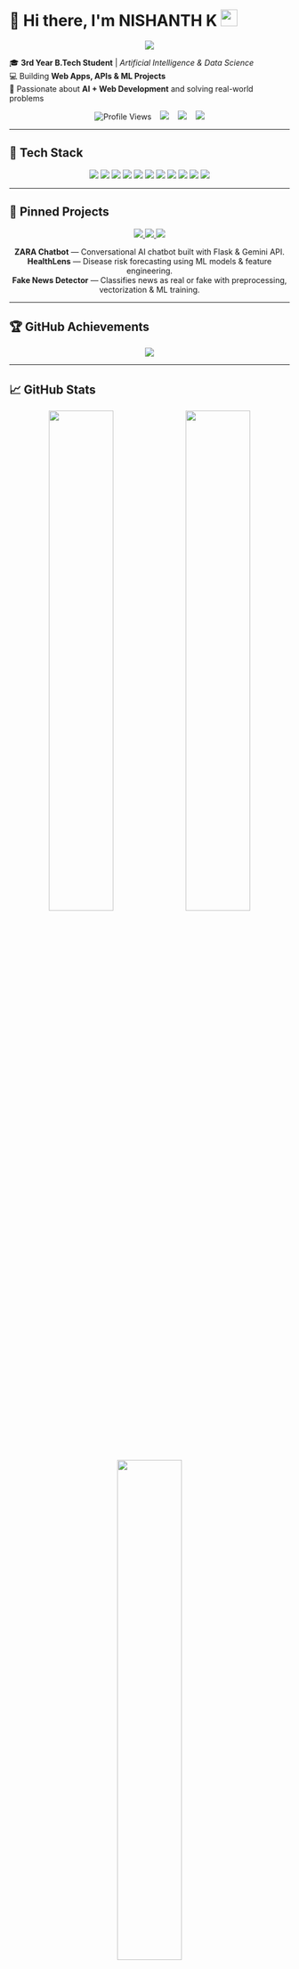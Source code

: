 # 👋 Hi there, I'm **NISHANTH K** <img src="https://raw.githubusercontent.com/MartinHeinz/MartinHeinz/master/wave.gif" width="30px">

<p align="center">
  <img src="https://readme-typing-svg.herokuapp.com?font=Fira+Code&size=25&duration=3000&pause=1000&color=F75C7E&center=true&vCenter=true&width=650&lines=AI+%26+Web+Development+Enthusiast;Backend+Developer;Full-Stack+Builder;Lifelong+Learner+%26+Innovator" />
</p>

🎓 **3rd Year B.Tech Student** | *Artificial Intelligence & Data Science*  
💻 Building **Web Apps, APIs & ML Projects**  
🚀 Passionate about **AI + Web Development** and solving real-world problems  

<p align="center">
  <img src="https://komarev.com/ghpvc/?username=NishanthKarthikeyan&label=Profile%20Views&color=blue&style=flat" alt="Profile Views" />
  &nbsp;&nbsp;
  <img src="https://img.shields.io/github/followers/NishanthKarthikeyan?label=Followers&style=social" />
  &nbsp;&nbsp;
  <img src="https://img.shields.io/github/stars/NishanthKarthikeyan?label=Stars&style=social" />
  &nbsp;&nbsp;
  <img src="https://img.shields.io/badge/Currently-Learning%20React%20%26%20AI-blue?style=flat-square" />
</p>

---

## 🔧 **Tech Stack**

<p align="center">
  <img src="https://img.shields.io/badge/Python-3776AB?style=for-the-badge&logo=python&logoColor=white" />
  <img src="https://img.shields.io/badge/Java-007396?style=for-the-badge&logo=openjdk&logoColor=white" />
  <img src="https://img.shields.io/badge/JavaScript-F7DF1E?style=for-the-badge&logo=javascript&logoColor=black" />
  <img src="https://img.shields.io/badge/React-20232A?style=for-the-badge&logo=react&logoColor=61DAFB" />
  <img src="https://img.shields.io/badge/TailwindCSS-38B2AC?style=for-the-badge&logo=tailwind-css&logoColor=white" />
  <img src="https://img.shields.io/badge/Flask-000000?style=for-the-badge&logo=flask&logoColor=white" />
  <img src="https://img.shields.io/badge/MySQL-4479A1?style=for-the-badge&logo=mysql&logoColor=white" />
  <img src="https://img.shields.io/badge/Firebase-FFCA28?style=for-the-badge&logo=firebase&logoColor=black" />
  <img src="https://img.shields.io/badge/XAMPP-FB7A24?style=for-the-badge&logo=xampp&logoColor=white" />
  <img src="https://img.shields.io/badge/VS%20Code-007ACC?style=for-the-badge&logo=visual-studio-code&logoColor=white" />
  <img src="https://img.shields.io/badge/Git-F05032?style=for-the-badge&logo=git&logoColor=white" />
</p>

---

## 📂 **Pinned Projects**

<p align="center">
  <a href="https://github.com/NishanthKarthikeyan/ZARA-Chatbot" target="_blank">
    <img src="https://github-readme-stats.vercel.app/api/pin/?username=NishanthKarthikeyan&repo=ZARA-Chatbot&theme=radical" />
  </a>
  <a href="https://github.com/NishanthKarthikeyan/HealthLens" target="_blank">
    <img src="https://github-readme-stats.vercel.app/api/pin/?username=NishanthKarthikeyan&repo=HealthLens&theme=radical" />
  </a>
  <a href="https://github.com/NishanthKarthikeyan/Fake-news-detector" target="_blank">
    <img src="https://github-readme-stats.vercel.app/api/pin/?username=NishanthKarthikeyan&repo=Fake-news-detector&theme=radical" />
  </a>
</p>

<p align="center">
  <b>ZARA Chatbot</b> — Conversational AI chatbot built with Flask & Gemini API.<br>
  <b>HealthLens</b> — Disease risk forecasting using ML models & feature engineering.<br>
  <b>Fake News Detector</b> — Classifies news as real or fake with preprocessing, vectorization & ML training.
</p>

---

## 🏆 **GitHub Achievements**

<p align="center">
  <img src="https://github-profile-trophy.vercel.app/?username=NishanthKarthikeyan&theme=radical&no-frame=true&row=1&column=6" />
</p>

---

## 📈 **GitHub Stats**

<p align="center">
  <img src="https://github-readme-stats.vercel.app/api?username=NishanthKarthikeyan&show_icons=true&theme=radical" width="48%" />
  <img src="https://github-readme-stats.vercel.app/api/top-langs/?username=NishanthKarthikeyan&layout=compact&theme=radical" width="48%" />
</p>

<p align="center">
  <img src="https://github-readme-streak-stats.herokuapp.com/?user=NishanthKarthikeyan&theme=radical" width="48%" />
</p>

---

## 📊 **Recent Activity**

<p align="center">
  <img src="https://github-readme-activity-graph.vercel.app/graph?username=NishanthKarthikeyan&theme=react-dark&hide_border=true&area=true" />
</p>

---

## 🐍 **Contribution Graph (Snake)**

<p align="center">
  <img src="https://raw.githubusercontent.com/NishanthKarthikeyan/NishanthKarthikeyan/output/github-contribution-grid-snake.svg" alt="Contribution Snake Animation" />
</p>

---

## ✨ **Random Dev Quote**

<p align="center">
  <img src="https://quotes-github-readme.vercel.app/api?type=horizontal&theme=radical" />
</p>

---

## 📫 **Let's Connect**

<p align="center">
  <a href="https://www.linkedin.com/in/nishanth-k-000147348/" target="_blank">
    <img src="https://img.shields.io/badge/LinkedIn-0077B5?style=for-the-badge&logo=linkedin&logoColor=white" />
  </a>
  <a href="https://nishanthk.site" target="_blank">
    <img src="https://img.shields.io/badge/Portfolio-000000?style=for-the-badge&logo=About.me&logoColor=white" />
  </a>
  <a href="mailto:nishanthkarthikeyan2005@gmail.com">
    <img src="https://img.shields.io/badge/Email-D14836?style=for-the-badge&logo=gmail&logoColor=white" />
  </a>
</p>

---

<p align="center"><b>✨ "Code. Learn. Build. Inspire." ✨</b></p>
